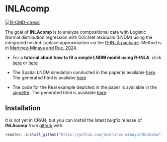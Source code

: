 
<!-- README.md is generated from README.Rmd. Please edit that file -->

# INLAcomp

<!-- badges: start -->

[![R-CMD-check](https://github.com/jmartinez-minaya/INLAcomp/tree/main/.github/workflows/R-CMD-check.yaml/badge.svg)](https://github.com/jmartinez-minaya/INLAcomp/tree/main/.github/workflows/R-CMD-check.yaml)

The goal of **INLAcomp** is to analyze compositional data with Logistic
Normal distribution regression with Dirichlet residuals (LNDM) using the
integrated nested Laplace approximation via the [R-INLA
package](https://www.r-inla.org/). Method is in [Martinez-Minaya and
Rue,
2024](https://link.springer.com/article/10.1007/s11222-024-10427-3).

- For a **tutorial about how to fit a simple LNDM model using R-INLA**,
  click
  [here](https://github.com/jmartinez-minaya/INLAcomp/blob/main/vignettes/Dirichlet-CoDa.Rmd)
  or
  [here](https://github.com/hrue/r-inla/commit/3577c1b030a8460ff7194893bd97e57a62a1399d)

- The Spatial LNDM simulation conducted in the paper is available
  [here](https://github.com/jmartinez-minaya/INLAcomp/tree/main/simulations).
  The generated html is availabe
  [here](https://jmartinez-minaya.github.io/en/supplementary/supplementary/INLAComp/simulations.html)

- The code for the Real example depicted in the paper is available in
  the
  [vignette](https://github.com/jmartinez-minaya/INLAcomp/blob/main/vignettes/my-vignette.Rmd).
  The generated html is available
  [here](https://jmartinez-minaya.github.io/en/supplementary/supplementary/INLAComp/my-vignette.html)

## Installation

It is not yet in CRAN, but you can install the latest bugfix release of
**INLAcomp** from [github](https://github.com/jmartinez-minaya/INLAcomp)
with:

``` r
remotes::install_github("https://github.com/jmartinez-minaya/INLAcomp")
```
